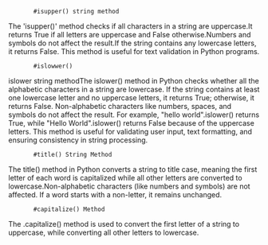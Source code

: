 
           #isupper() string method

The 'isupper()' method checks if all characters in a string are uppercase.It returns True if all letters are uppercase and False otherwise.Numbers and symbols do not affect the result.If the string contains any lowercase letters, it returns False. This method is useful for text validation in Python programs.


           #islowwer()
islower string methodThe islower() method in Python checks whether all the alphabetic characters in a string are lowercase. If the string contains at least one lowercase letter and no uppercase letters, it returns True; otherwise, it returns False. Non-alphabetic characters like numbers, spaces, and symbols do not affect the result. For example, "hello world".islower() returns True, while "Hello World".islower() returns False because of the uppercase letters. This method is useful for validating user input, text formatting, and ensuring consistency in string processing.
          
          
           #title() String Method
The title() method in Python converts a string to title case, meaning the first letter of each word is capitalized while all other letters are converted to lowercase.Non-alphabetic characters (like numbers and symbols) are not affected. If a word starts with a non-letter, it remains unchanged.
          
          
           #capitalize() Method
The .capitalize() method is used to convert the first letter of a string to uppercase, while converting all other letters to lowercase.